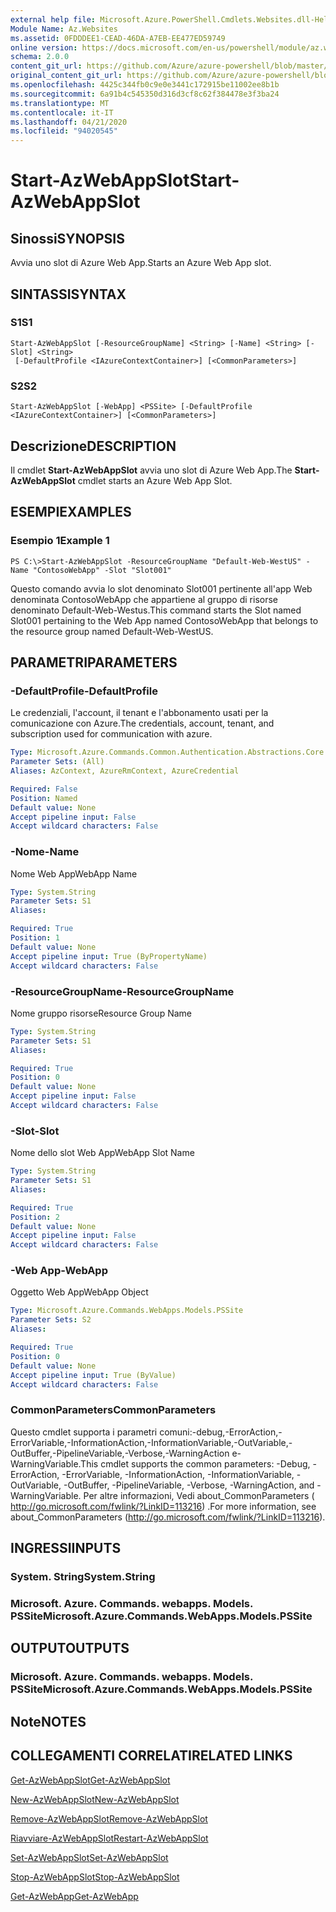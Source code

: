 ```yaml
---
external help file: Microsoft.Azure.PowerShell.Cmdlets.Websites.dll-Help.xml
Module Name: Az.Websites
ms.assetid: 0FDDDEE1-CEAD-46DA-A7EB-EE477ED59749
online version: https://docs.microsoft.com/en-us/powershell/module/az.websites/start-azwebappslot
schema: 2.0.0
content_git_url: https://github.com/Azure/azure-powershell/blob/master/src/Websites/Websites/help/Start-AzWebAppSlot.md
original_content_git_url: https://github.com/Azure/azure-powershell/blob/master/src/Websites/Websites/help/Start-AzWebAppSlot.md
ms.openlocfilehash: 4425c344fb0c9e0e3441c172915be11002ee8b1b
ms.sourcegitcommit: 6a91b4c545350d316d3cf8c62f384478e3f3ba24
ms.translationtype: MT
ms.contentlocale: it-IT
ms.lasthandoff: 04/21/2020
ms.locfileid: "94020545"
---
```

# <span data-ttu-id="8ce3b-101">Start-AzWebAppSlot</span><span class="sxs-lookup"><span data-stu-id="8ce3b-101">Start-AzWebAppSlot</span></span>

## <span data-ttu-id="8ce3b-102">Sinossi</span><span class="sxs-lookup"><span data-stu-id="8ce3b-102">SYNOPSIS</span></span>
<span data-ttu-id="8ce3b-103">Avvia uno slot di Azure Web App.</span><span class="sxs-lookup"><span data-stu-id="8ce3b-103">Starts an Azure Web App slot.</span></span>

## <span data-ttu-id="8ce3b-104">SINTASSI</span><span class="sxs-lookup"><span data-stu-id="8ce3b-104">SYNTAX</span></span>

### <span data-ttu-id="8ce3b-105">S1</span><span class="sxs-lookup"><span data-stu-id="8ce3b-105">S1</span></span>
```
Start-AzWebAppSlot [-ResourceGroupName] <String> [-Name] <String> [-Slot] <String>
 [-DefaultProfile <IAzureContextContainer>] [<CommonParameters>]
```

### <span data-ttu-id="8ce3b-106">S2</span><span class="sxs-lookup"><span data-stu-id="8ce3b-106">S2</span></span>
```
Start-AzWebAppSlot [-WebApp] <PSSite> [-DefaultProfile <IAzureContextContainer>] [<CommonParameters>]
```

## <span data-ttu-id="8ce3b-107">Descrizione</span><span class="sxs-lookup"><span data-stu-id="8ce3b-107">DESCRIPTION</span></span>
<span data-ttu-id="8ce3b-108">Il cmdlet **Start-AzWebAppSlot** avvia uno slot di Azure Web App.</span><span class="sxs-lookup"><span data-stu-id="8ce3b-108">The **Start-AzWebAppSlot** cmdlet starts an Azure Web App Slot.</span></span>

## <span data-ttu-id="8ce3b-109">ESEMPI</span><span class="sxs-lookup"><span data-stu-id="8ce3b-109">EXAMPLES</span></span>

### <span data-ttu-id="8ce3b-110">Esempio 1</span><span class="sxs-lookup"><span data-stu-id="8ce3b-110">Example 1</span></span>
```
PS C:\>Start-AzWebAppSlot -ResourceGroupName "Default-Web-WestUS" -Name "ContosoWebApp" -Slot "Slot001"
```

<span data-ttu-id="8ce3b-111">Questo comando avvia lo slot denominato Slot001 pertinente all'app Web denominata ContosoWebApp che appartiene al gruppo di risorse denominato Default-Web-Westus.</span><span class="sxs-lookup"><span data-stu-id="8ce3b-111">This command starts the Slot named Slot001 pertaining to the Web App named ContosoWebApp that belongs to the resource group named Default-Web-WestUS.</span></span>

## <span data-ttu-id="8ce3b-112">PARAMETRI</span><span class="sxs-lookup"><span data-stu-id="8ce3b-112">PARAMETERS</span></span>

### <span data-ttu-id="8ce3b-113">-DefaultProfile</span><span class="sxs-lookup"><span data-stu-id="8ce3b-113">-DefaultProfile</span></span>
<span data-ttu-id="8ce3b-114">Le credenziali, l'account, il tenant e l'abbonamento usati per la comunicazione con Azure.</span><span class="sxs-lookup"><span data-stu-id="8ce3b-114">The credentials, account, tenant, and subscription used for communication with azure.</span></span>

```yaml
Type: Microsoft.Azure.Commands.Common.Authentication.Abstractions.Core.IAzureContextContainer
Parameter Sets: (All)
Aliases: AzContext, AzureRmContext, AzureCredential

Required: False
Position: Named
Default value: None
Accept pipeline input: False
Accept wildcard characters: False
```

### <span data-ttu-id="8ce3b-115">-Nome</span><span class="sxs-lookup"><span data-stu-id="8ce3b-115">-Name</span></span>
<span data-ttu-id="8ce3b-116">Nome Web App</span><span class="sxs-lookup"><span data-stu-id="8ce3b-116">WebApp Name</span></span>

```yaml
Type: System.String
Parameter Sets: S1
Aliases:

Required: True
Position: 1
Default value: None
Accept pipeline input: True (ByPropertyName)
Accept wildcard characters: False
```

### <span data-ttu-id="8ce3b-117">-ResourceGroupName</span><span class="sxs-lookup"><span data-stu-id="8ce3b-117">-ResourceGroupName</span></span>
<span data-ttu-id="8ce3b-118">Nome gruppo risorse</span><span class="sxs-lookup"><span data-stu-id="8ce3b-118">Resource Group Name</span></span>

```yaml
Type: System.String
Parameter Sets: S1
Aliases:

Required: True
Position: 0
Default value: None
Accept pipeline input: False
Accept wildcard characters: False
```

### <span data-ttu-id="8ce3b-119">-Slot</span><span class="sxs-lookup"><span data-stu-id="8ce3b-119">-Slot</span></span>
<span data-ttu-id="8ce3b-120">Nome dello slot Web App</span><span class="sxs-lookup"><span data-stu-id="8ce3b-120">WebApp Slot Name</span></span>

```yaml
Type: System.String
Parameter Sets: S1
Aliases:

Required: True
Position: 2
Default value: None
Accept pipeline input: False
Accept wildcard characters: False
```

### <span data-ttu-id="8ce3b-121">-Web App</span><span class="sxs-lookup"><span data-stu-id="8ce3b-121">-WebApp</span></span>
<span data-ttu-id="8ce3b-122">Oggetto Web App</span><span class="sxs-lookup"><span data-stu-id="8ce3b-122">WebApp Object</span></span>

```yaml
Type: Microsoft.Azure.Commands.WebApps.Models.PSSite
Parameter Sets: S2
Aliases:

Required: True
Position: 0
Default value: None
Accept pipeline input: True (ByValue)
Accept wildcard characters: False
```

### <span data-ttu-id="8ce3b-123">CommonParameters</span><span class="sxs-lookup"><span data-stu-id="8ce3b-123">CommonParameters</span></span>
<span data-ttu-id="8ce3b-124">Questo cmdlet supporta i parametri comuni:-debug,-ErrorAction,-ErrorVariable,-InformationAction,-InformationVariable,-OutVariable,-OutBuffer,-PipelineVariable,-Verbose,-WarningAction e-WarningVariable.</span><span class="sxs-lookup"><span data-stu-id="8ce3b-124">This cmdlet supports the common parameters: -Debug, -ErrorAction, -ErrorVariable, -InformationAction, -InformationVariable, -OutVariable, -OutBuffer, -PipelineVariable, -Verbose, -WarningAction, and -WarningVariable.</span></span> <span data-ttu-id="8ce3b-125">Per altre informazioni, Vedi about_CommonParameters ( http://go.microsoft.com/fwlink/?LinkID=113216) .</span><span class="sxs-lookup"><span data-stu-id="8ce3b-125">For more information, see about_CommonParameters (http://go.microsoft.com/fwlink/?LinkID=113216).</span></span>

## <span data-ttu-id="8ce3b-126">INGRESSI</span><span class="sxs-lookup"><span data-stu-id="8ce3b-126">INPUTS</span></span>

### <span data-ttu-id="8ce3b-127">System. String</span><span class="sxs-lookup"><span data-stu-id="8ce3b-127">System.String</span></span>

### <span data-ttu-id="8ce3b-128">Microsoft. Azure. Commands. webapps. Models. PSSite</span><span class="sxs-lookup"><span data-stu-id="8ce3b-128">Microsoft.Azure.Commands.WebApps.Models.PSSite</span></span>

## <span data-ttu-id="8ce3b-129">OUTPUT</span><span class="sxs-lookup"><span data-stu-id="8ce3b-129">OUTPUTS</span></span>

### <span data-ttu-id="8ce3b-130">Microsoft. Azure. Commands. webapps. Models. PSSite</span><span class="sxs-lookup"><span data-stu-id="8ce3b-130">Microsoft.Azure.Commands.WebApps.Models.PSSite</span></span>

## <span data-ttu-id="8ce3b-131">Note</span><span class="sxs-lookup"><span data-stu-id="8ce3b-131">NOTES</span></span>

## <span data-ttu-id="8ce3b-132">COLLEGAMENTI CORRELATI</span><span class="sxs-lookup"><span data-stu-id="8ce3b-132">RELATED LINKS</span></span>

[<span data-ttu-id="8ce3b-133">Get-AzWebAppSlot</span><span class="sxs-lookup"><span data-stu-id="8ce3b-133">Get-AzWebAppSlot</span></span>](./Get-AzWebAppSlot.md)

[<span data-ttu-id="8ce3b-134">New-AzWebAppSlot</span><span class="sxs-lookup"><span data-stu-id="8ce3b-134">New-AzWebAppSlot</span></span>](./New-AzWebAppSlot.md)

[<span data-ttu-id="8ce3b-135">Remove-AzWebAppSlot</span><span class="sxs-lookup"><span data-stu-id="8ce3b-135">Remove-AzWebAppSlot</span></span>](./Remove-AzWebAppSlot.md)

[<span data-ttu-id="8ce3b-136">Riavviare-AzWebAppSlot</span><span class="sxs-lookup"><span data-stu-id="8ce3b-136">Restart-AzWebAppSlot</span></span>](./Restart-AzWebAppSlot.md)

[<span data-ttu-id="8ce3b-137">Set-AzWebAppSlot</span><span class="sxs-lookup"><span data-stu-id="8ce3b-137">Set-AzWebAppSlot</span></span>](./Set-AzWebAppSlot.md)

[<span data-ttu-id="8ce3b-138">Stop-AzWebAppSlot</span><span class="sxs-lookup"><span data-stu-id="8ce3b-138">Stop-AzWebAppSlot</span></span>](./Stop-AzWebAppSlot.md)

[<span data-ttu-id="8ce3b-139">Get-AzWebApp</span><span class="sxs-lookup"><span data-stu-id="8ce3b-139">Get-AzWebApp</span></span>](./Get-AzWebApp.md)
